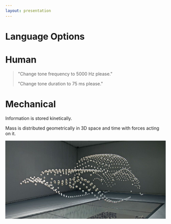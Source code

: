 ```yaml
---
layout: presentation
---
```


# [](#header-1) Language Options

# [](#header-2) Human

> "Change tone frequency to 5000 Hz please."
>
> "Change tone duration to 75 ms please."

# [](#header-2) Mechanical

Information is stored kinetically.

Mass is distributed geometrically in 3D space and time with forces acting on it.

[![](assets/img/kinetic.png)](language-knob)
